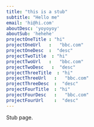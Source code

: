```yaml
---
title: "this is a stub"
subtitle: "Hello me"
email: 'hi@hi.com'
aboutDesc: 'yoyoyoy'
aboutSub: 'hehehe'
projectOneTitle : "hi"          
projectOneUrl   :   "bbc.com"                        
projectOneDesc  :  "desc"                
projectTwoTitle  : "hi"     
projectTwoUrl   :   "bbc.com"
projectTwoDesc   :  "desc"   
projectThreeTitle  : "hi"      
projectThreeUrl   :   "bbc.com"
projectThreeDesc  :  "desc" 
projectFourTitle  : "hi"     
projectFourDesc   :   "bbc.com"
projectFourUrl    :  "desc" 
---
```


Stub page.
